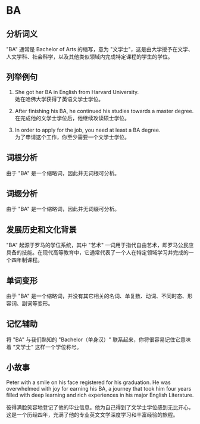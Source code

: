 # BA

## 分析词义

  

"BA" 通常是 Bachelor of Arts 的缩写，意为 "文学士"，这是由大学授予在文学、人文学科、社会科学，以及其他类似领域内完成特定课程的学生的学位。

  

## 列举例句

  

1.  She got her BA in English from Harvard University.  
    她在哈佛大学获得了英语文学士学位。
    
      
    
2.  After finishing his BA, he continued his studies towards a master degree.  
    在完成他的文学士学位后，他继续攻读硕士学位。
    
      
    
3.  In order to apply for the job, you need at least a BA degree.  
    为了申请这个工作，你至少需要一个文学士学位。
    
      
    

  

## 词根分析

  

由于 "BA" 是一个缩略词，因此并无词根可分析。

  

## 词缀分析

  

由于 "BA" 是一个缩略词，因此并无词缀可分析。

  

## 发展历史和文化背景

  

"BA" 起源于罗马的学位系统，其中 "艺术" 一词用于指代自由艺术，即罗马公民应具备的技能。在现代高等教育中，它通常代表了一个人在特定领域学习并完成的一个四年制课程。

  

## 单词变形

  

由于 "BA" 是一个缩略词，并没有其它相关的名词、单复数、动词、不同时态、形容词、副词等变形。

  

## 记忆辅助

  

将 "BA" 与我们熟知的 "Bachelor（单身汉）" 联系起来，你将很容易记住它意味着 "文学士" 这样一个学位称号。

  

## 小故事

  

Peter with a smile on his face registered for his graduation. He was overwhelmed with joy for earning his BA, a journey that took him four years filled with deep learning and rich experiences in his major English Literature.

  

彼得满脸笑容地登记了他的毕业信息。他为自己得到了文学士学位感到无比开心，这是一个历经四年，充满了他的专业英文文学深度学习和丰富经验的旅程。
